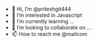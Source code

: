 - 👋 Hi, I’m @priteshgit444
- 👀 I’m interested in Javascript
- 🌱 I’m currently learning ...
- 💞️ I’m looking to collaborate on ...
- 📫 How to reach me @mailcom

<!---
priteshgit444/priteshgit444 is a ✨ special ✨ repository because its `README.md` (this file) appears on your GitHub profile.
You can click the Preview link to take a look at your changes.
--->

